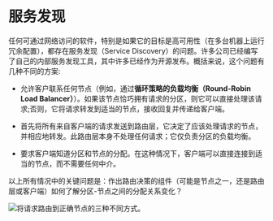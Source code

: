 # 服务发现

任何可通过网络访问的软件，特别是如果它的目标是高可用性（在多台机器上运行冗余配置），都存在服务发现（Service Discovery）的问题。许多公司已经编写了自己的内部服务发现工具，其中许多已经作为开源发布。概括来说，这个问题有几种不同的方案:

- 允许客户联系任何节点（例如，通过**循环策略的负载均衡（Round-Robin Load Balancer）**）。如果该节点恰巧拥有请求的分区，则它可以直接处理该请求;否则，它将请求转发到适当的节点，接收回复并传递给客户端。

- 首先将所有来自客户端的请求发送到路由层，它决定了应该处理请求的节点，并相应地转发。此路由层本身不处理任何请求；它仅负责分区的负载均衡。

- 要求客户端知道分区和节点的分配。在这种情况下，客户端可以直接连接到适当的节点，而不需要任何中介。

以上所有情况中的关键问题是：作出路由决策的组件（可能是节点之一，还是路由层或客户端）如何了解分区-节点之间的分配关系变化？

![将请求路由到正确节点的三种不同方式。](https://s2.ax1x.com/2020/02/09/1hBqmD.md.png)
